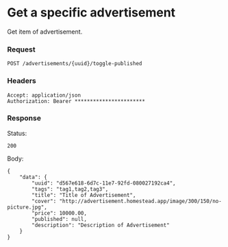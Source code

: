 # Get a specific advertisement
Get item of advertisement.

### Request
```
POST /advertisements/{uuid}/toggle-published
```

### Headers
```
Accept: application/json
Authorization: Bearer ***********************
```

### Response
Status:
```
200
```
Body:
```
{
    "data": {
        "uuid": "d567e618-6d7c-11e7-92fd-080027192ca4",
        "tags": "tag1,tag2,tag3",
        "title": "Title of Advertisement",
        "cover": "http://advertisement.homestead.app/image/300/150/no-picture.jpg",
        "price": 10000.00,
        "published": null,
        "description": "Description of Advertisement"
    }
}
```